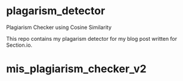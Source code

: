 # plagarism_detector
Plagiarism Checker using Cosine Similarity

This repo contains my plagarism detector for my blog post written for Section.io.
# mis_plagiarism_checker_v2
